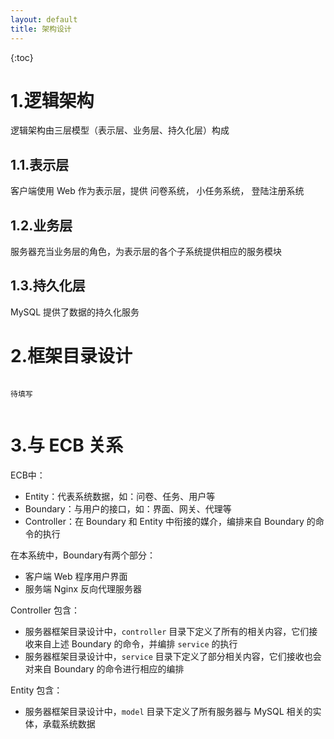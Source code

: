 ```yaml
---
layout: default
title: 架构设计
---
```


{:toc}



# 1.逻辑架构

逻辑架构由三层模型（表示层、业务层、持久化层）构成

## 1.1.表示层

客户端使用 Web 作为表示层，提供 问卷系统， 小任务系统， 登陆注册系统

## 1.2.业务层

服务器充当业务层的角色，为表示层的各个子系统提供相应的服务模块



## 1.3.持久化层

MySQL 提供了数据的持久化服务



# 2.框架目录设计



```

待填写


```

# 3.与 ECB 关系

ECB中：

- Entity：代表系统数据，如：问卷、任务、用户等
- Boundary：与用户的接口，如：界面、网关、代理等
- Controller：在 Boundary 和 Entity 中衔接的媒介，编排来自 Boundary 的命令的执行

在本系统中，Boundary有两个部分：

- 客户端 Web 程序用户界面
- 服务端 Nginx 反向代理服务器

Controller 包含：

- 服务器框架目录设计中，`controller` 目录下定义了所有的相关内容，它们接收来自上述 Boundary 的命令，并编排 `service` 的执行
- 服务器框架目录设计中，`service` 目录下定义了部分相关内容，它们接收也会对来自 Boundary 的命令进行相应的编排

Entity 包含：

- 服务器框架目录设计中，`model` 目录下定义了所有服务器与 MySQL 相关的实体，承载系统数据